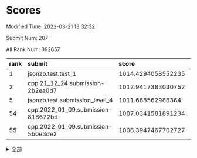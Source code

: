 # Scores

Modified Time: 2022-03-21 13:32:32

Submit Num: 207

All Rank Num: 392657

| rank |               submit               |       score        |       sigma        | pk_num |
| :--- | :--------------------------------- | :----------------- | :----------------- | :----- |
| 1    | jsonzb.test.test_1                 | 1014.4294058552235 | 0.8399083309464774 | 7589   |
| 2    | cpp.21_12_24.submission-2b2ea0d7   | 1012.9417383030752 | 0.7963763078611548 | 7587   |
| 5    | jsonzb.test.submission_level_4     | 1011.668562988364  | 0.7849116390340249 | 7585   |
| 54   | cpp.2022_01_09.submission-816672bd | 1007.0341581891234 | 0.7303813788982048 | 7590   |
| 55   | cpp.2022_01_09.submission-5b0e3de2 | 1006.3947467702727 | 0.7322778544860782 | 7592   |


<details>
<summary>全部</summary>

| rank |                 submit                 |       score        |       sigma        | pk_num |
| :--- | :------------------------------------- | :----------------- | :----------------- | :----- |
| 1    | jsonzb.test.test_1                     | 1014.4294058552235 | 0.8399083309464774 | 7589   |
| 2    | cpp.21_12_24.submission-2b2ea0d7       | 1012.9417383030752 | 0.7963763078611548 | 7587   |
| 3    | gobigger.level_3.submission_level_3_15 | 1011.9454010399096 | 0.7670367990544369 | 7591   |
| 4    | gobigger.level_3.submission_level_3_3  | 1011.9369443576604 | 0.7488750377952892 | 7586   |
| 5    | jsonzb.test.submission_level_4         | 1011.668562988364  | 0.7849116390340249 | 7585   |
| 6    | gobigger.level_3.submission_level_3_26 | 1011.3724788403547 | 0.7633487905479731 | 7585   |
| 7    | gobigger.level_3.submission_level_3_22 | 1011.2575921714893 | 0.7484709933366379 | 7591   |
| 8    | gobigger.level_3.submission_level_3_46 | 1010.8496301248407 | 0.7936170673639273 | 7588   |
| 9    | gobigger.level_3.submission_level_3_24 | 1010.830404676992  | 0.7765636103249597 | 7588   |
| 10   | gobigger.level_3.submission_level_3_6  | 1010.827330186442  | 0.7879021066290872 | 7587   |
| 11   | gobigger.level_3.submission_level_3_12 | 1010.6317922134017 | 0.7410699327305517 | 7589   |
| 12   | gobigger.level_3.submission_level_3_2  | 1010.5528671616058 | 0.7544011769258196 | 7590   |
| 13   | gobigger.level_3.submission_level_3_16 | 1010.4547227356757 | 0.7842304451761464 | 7588   |
| 14   | gobigger.level_3.submission_level_3_33 | 1010.407564900492  | 0.7588189633556185 | 7587   |
| 15   | gobigger.level_3.submission_level_3_43 | 1010.4019905345189 | 0.7497532833048136 | 7584   |
| 16   | gobigger.level_3.submission_level_3_27 | 1010.3279838866825 | 0.7848249566773206 | 7591   |
| 17   | gobigger.level_3.submission_level_3_40 | 1010.3245713180412 | 0.7527702494535813 | 7588   |
| 18   | gobigger.level_3.submission_level_3_11 | 1010.2186722140636 | 0.7614587559684217 | 7592   |
| 19   | gobigger.level_3.submission_level_3_14 | 1010.2037164908444 | 0.7458468363813612 | 7587   |
| 20   | gobigger.level_3.submission_level_3_19 | 1010.191989273867  | 0.7571580650168397 | 7591   |
| 21   | gobigger.level_3.submission_level_3_35 | 1010.1691009709467 | 0.7331040227722309 | 7582   |
| 22   | gobigger.level_3.submission_level_3_18 | 1010.1456921503749 | 0.7784017060756928 | 7586   |
| 23   | gobigger.level_3.submission_level_3_21 | 1010.0926451187771 | 0.7469910595939325 | 7595   |
| 24   | gobigger.level_3.submission_level_3_45 | 1010.0476815251077 | 0.7496064626480788 | 7587   |
| 25   | gobigger.level_3.submission_level_3_34 | 1010.0174716705545 | 0.7636907461709824 | 7587   |
| 26   | gobigger.level_3.submission_level_3_0  | 1009.9795448462432 | 0.7408861149726108 | 7587   |
| 27   | gobigger.level_3.submission_level_3_49 | 1009.9150027650863 | 0.7490190632379332 | 7583   |
| 28   | gobigger.level_3.submission_level_3_44 | 1009.8986333857217 | 0.7567336358594164 | 7585   |
| 29   | gobigger.level_3.submission_level_3_5  | 1009.8669741958573 | 0.7718241148143101 | 7592   |
| 30   | gobigger.level_3.submission_level_3_4  | 1009.8196367573934 | 0.7463158846363691 | 7585   |
| 31   | gobigger.level_3.submission_level_3_1  | 1009.793441598171  | 0.7399289031497667 | 7586   |
| 32   | gobigger.level_3.submission_level_3_47 | 1009.76351796112   | 0.7467947662978516 | 7582   |
| 33   | gobigger.level_3.submission_level_3_37 | 1009.7557593999796 | 0.7445321572601209 | 7589   |
| 34   | gobigger.level_3.submission_level_3_8  | 1009.7469288740092 | 0.7746197132991729 | 7587   |
| 35   | gobigger.level_3.submission_level_3_31 | 1009.6516555991393 | 0.7368545159125921 | 7588   |
| 36   | gobigger.level_3.submission_level_3_32 | 1009.6147597404967 | 0.7588024916531892 | 7591   |
| 37   | gobigger.level_3.submission_level_3_41 | 1009.5921117204844 | 0.7494720792892865 | 7585   |
| 38   | gobigger.level_3.submission_level_3_10 | 1009.5268526560465 | 0.7420372298305006 | 7585   |
| 39   | gobigger.level_3.submission_level_3_38 | 1009.5077942584091 | 0.7534980822952397 | 7590   |
| 40   | gobigger.level_3.submission_level_3_39 | 1009.504415255343  | 0.7475998047900001 | 7586   |
| 41   | gobigger.level_3.submission_level_3_7  | 1009.4746961910016 | 0.760949018644991  | 7587   |
| 42   | gobigger.level_3.submission_level_3_20 | 1009.4344132253066 | 0.7373859942325044 | 7590   |
| 43   | gobigger.level_3.submission_level_3_36 | 1009.4027823458139 | 0.7412543952334506 | 7589   |
| 44   | gobigger.level_3.submission_level_3_17 | 1009.2901469666914 | 0.7616269347062341 | 7587   |
| 45   | gobigger.level_3.submission_level_3_28 | 1009.1845433882187 | 0.747412592008729  | 7584   |
| 46   | gobigger.level_3.submission_level_3_29 | 1009.0013957976768 | 0.762889288438486  | 7591   |
| 47   | gobigger.level_3.submission_level_3_42 | 1008.7537948347832 | 0.7393127382789849 | 7591   |
| 48   | gobigger.level_3.submission_level_3_13 | 1008.5736131355832 | 0.7410147345046091 | 7591   |
| 49   | gobigger.level_3.submission_level_3_9  | 1008.546428777101  | 0.7589274811073491 | 7589   |
| 50   | gobigger.level_3.submission_level_3_23 | 1008.5325876308091 | 0.7496121238622864 | 7587   |
| 51   | gobigger.level_3.submission_level_3_48 | 1008.3797369677623 | 0.7354953446006521 | 7587   |
| 52   | gobigger.level_3.submission_level_3_30 | 1008.2140266354648 | 0.7419762072736785 | 7592   |
| 53   | gobigger.level_3.submission_level_3_25 | 1007.777281174182  | 0.7337967587747958 | 7589   |
| 54   | cpp.2022_01_09.submission-816672bd     | 1007.0341581891234 | 0.7303813788982048 | 7590   |
| 55   | cpp.2022_01_09.submission-5b0e3de2     | 1006.3947467702727 | 0.7322778544860782 | 7592   |
| 56   | gobigger.level_1.submission_level_1_17 | 1005.0179897158179 | 0.7214371705941102 | 7587   |
| 57   | gobigger.level_1.submission_level_1_3  | 1004.7460621389085 | 0.7161008086501206 | 7589   |
| 58   | gobigger.level_1.submission_level_1_27 | 1004.7183068862008 | 0.7050276007458359 | 7584   |
| 59   | gobigger.level_1.submission_level_1_2  | 1004.6918184040758 | 0.7102643303077975 | 7586   |
| 60   | gobigger.level_1.submission_level_1_49 | 1004.616399056689  | 0.7137202781082899 | 7589   |
| 61   | gobigger.level_1.submission_level_1_28 | 1004.5601372714182 | 0.7221339056812143 | 7592   |
| 62   | gobigger.level_1.submission_level_1_37 | 1004.5505097851836 | 0.7412805595806297 | 7592   |
| 63   | gobigger.level_1.submission_level_1_26 | 1004.4823280681532 | 0.7178250163526777 | 7594   |
| 64   | gobigger.level_1.submission_level_1_5  | 1004.4473417852886 | 0.7137537210222985 | 7587   |
| 65   | gobigger.level_1.submission_level_1_38 | 1004.3876634060586 | 0.7342931259751375 | 7591   |
| 66   | gobigger.level_1.submission_level_1_15 | 1004.3079207758857 | 0.713312394987522  | 7590   |
| 67   | gobigger.level_1.submission_level_1_1  | 1004.2977582227877 | 0.7163199521574483 | 7589   |
| 68   | gobigger.level_1.submission_level_1_18 | 1004.2838860684092 | 0.7239416753463201 | 7589   |
| 69   | gobigger.level_1.submission_level_1_21 | 1004.2066187022988 | 0.7344849887868364 | 7589   |
| 70   | gobigger.level_1.submission_level_1_9  | 1004.1749164343499 | 0.7356607437814956 | 7589   |
| 71   | gobigger.level_1.submission_level_1_19 | 1004.1589622630486 | 0.7054153272243422 | 7589   |
| 72   | gobigger.level_1.submission_level_1_25 | 1003.9907634758117 | 0.7278264532020337 | 7587   |
| 73   | gobigger.level_1.submission_level_1_24 | 1003.9632171392166 | 0.7100791665337732 | 7584   |
| 74   | gobigger.level_1.submission_level_1_45 | 1003.926178405811  | 0.732354897311098  | 7589   |
| 75   | gobigger.level_1.submission_level_1_8  | 1003.7865099686194 | 0.7212854135403484 | 7584   |
| 76   | gobigger.level_1.submission_level_1_14 | 1003.6619346294617 | 0.7153323430317804 | 7590   |
| 77   | gobigger.level_1.submission_level_1_20 | 1003.6353160913943 | 0.7141415680936252 | 7583   |
| 78   | gobigger.level_1.submission_level_1_33 | 1003.5991871049094 | 0.7204142291536463 | 7592   |
| 79   | gobigger.level_1.submission_level_1_39 | 1003.427509272544  | 0.7191795483208828 | 7590   |
| 80   | gobigger.level_1.submission_level_1_22 | 1003.3696312148064 | 0.7177673033602071 | 7587   |
| 81   | gobigger.level_1.submission_level_1_35 | 1003.3555685707177 | 0.7229111974268067 | 7585   |
| 82   | gobigger.level_1.submission_level_1_32 | 1003.3524592759305 | 0.7199481654819437 | 7584   |
| 83   | gobigger.level_1.submission_level_1_29 | 1003.3494623059371 | 0.7265387479608602 | 7586   |
| 84   | gobigger.level_1.submission_level_1_40 | 1003.31247315117   | 0.7332885093325476 | 7588   |
| 85   | gobigger.level_1.submission_level_1_42 | 1003.3049938857478 | 0.7197320765503319 | 7585   |
| 86   | gobigger.level_1.submission_level_1_41 | 1003.2727927726085 | 0.7187567329209887 | 7590   |
| 87   | gobigger.level_1.submission_level_1_43 | 1003.2457363841462 | 0.7110155714873249 | 7591   |
| 88   | gobigger.level_1.submission_level_1_30 | 1003.1214513897231 | 0.7086297932059193 | 7588   |
| 89   | gobigger.level_1.submission_level_1_4  | 1003.0857768651771 | 0.7121043635364581 | 7591   |
| 90   | gobigger.level_1.submission_level_1_11 | 1002.9814473526233 | 0.7226739444785598 | 7585   |
| 91   | gobigger.level_1.submission_level_1_16 | 1002.9461456749185 | 0.7220255561156746 | 7586   |
| 92   | gobigger.level_1.submission_level_1_31 | 1002.8489628180965 | 0.7226257865077601 | 7588   |
| 93   | gobigger.level_1.submission_level_1_6  | 1002.8281762200755 | 0.7108533062917817 | 7586   |
| 94   | gobigger.level_1.submission_level_1_34 | 1002.8148851252743 | 0.7127500420662648 | 7589   |
| 95   | gobigger.level_1.submission_level_1_46 | 1002.7361409593071 | 0.7182690747538062 | 7585   |
| 96   | gobigger.level_1.submission_level_1_48 | 1002.7285124193215 | 0.7186813417505645 | 7586   |
| 97   | gobigger.level_1.submission_level_1_47 | 1002.7161457519354 | 0.7098961573674076 | 7591   |
| 98   | gobigger.level_1.submission_level_1_10 | 1002.6976069394464 | 0.7120685774152086 | 7587   |
| 99   | gobigger.level_1.submission_level_1_36 | 1002.6690634681141 | 0.7164152988172122 | 7589   |
| 100  | gobigger.level_1.submission_level_1_7  | 1002.5264236515014 | 0.7082288227093756 | 7584   |
| 101  | gobigger.level_1.submission_level_1_13 | 1002.4126243496796 | 0.7027019023916384 | 7586   |
| 102  | gobigger.level_1.submission_level_1_23 | 1002.3208852927097 | 0.7227974847704086 | 7586   |
| 103  | gobigger.level_1.submission_level_1_44 | 1002.2009476528889 | 0.7232010830025327 | 7585   |
| 104  | gobigger.level_1.submission_level_1_0  | 1002.0551734669302 | 0.7156778164411423 | 7585   |
| 105  | gobigger.level_1.submission_level_1_12 | 1001.8121447352484 | 0.7082799070215228 | 7587   |
| 106  | gobigger.random.submission_random_41   | 997.3611251587879  | 0.708517643760156  | 7589   |
| 107  | gobigger.random.submission_random_30   | 997.3325378292265  | 0.7251514947833323 | 7589   |
| 108  | gobigger.random.submission_random_48   | 997.0071602322141  | 0.7119019028359554 | 7591   |
| 109  | gobigger.random.submission_random_38   | 996.8436750497779  | 0.698079846348721  | 7590   |
| 110  | gobigger.random.submission_random_28   | 996.8147344245983  | 0.7147568320686467 | 7585   |
| 111  | gobigger.random.submission_random_3    | 996.7890388989919  | 0.723172726573383  | 7583   |
| 112  | gobigger.random.submission_random_8    | 996.762101092649   | 0.7119110432581118 | 7586   |
| 113  | gobigger.random.submission_random_49   | 996.7289046717685  | 0.7202419416552318 | 7591   |
| 114  | gobigger.random.submission_random_31   | 996.6221945578327  | 0.7089196993313546 | 7593   |
| 115  | gobigger.random.submission_random_7    | 996.6080763605412  | 0.7043708721372843 | 7585   |
| 116  | gobigger.random.submission_random_43   | 996.4942802240175  | 0.712573095692805  | 7585   |
| 117  | gobigger.random.submission_random_23   | 996.4495225062376  | 0.7168789254237591 | 7588   |
| 118  | gobigger.random.submission_random_39   | 996.3862565529947  | 0.7227734913205054 | 7584   |
| 119  | gobigger.random.submission_random_24   | 996.3700083021846  | 0.7081370039875114 | 7586   |
| 120  | gobigger.random.submission_random_1    | 996.3487773007747  | 0.7038812348377811 | 7587   |
| 121  | gobigger.random.submission_random_26   | 996.326696345045   | 0.707351489057909  | 7578   |
| 122  | gobigger.random.submission_random_11   | 996.2528874611061  | 0.7025117504754149 | 7592   |
| 123  | gobigger.random.submission_random_45   | 996.1686848462424  | 0.7076890571918403 | 7586   |
| 124  | gobigger.random.submission_random_17   | 996.0709705490765  | 0.7184225527780128 | 7588   |
| 125  | gobigger.random.submission_random_35   | 995.9938750078256  | 0.7058298893880615 | 7586   |
| 126  | gobigger.random.submission_random_0    | 995.9933634624838  | 0.7199474765572804 | 7585   |
| 127  | gobigger.random.submission_random_18   | 995.9919971806088  | 0.6977668783655016 | 7589   |
| 128  | gobigger.random.submission_random_47   | 995.98378561756    | 0.7255219381579718 | 7590   |
| 129  | gobigger.random.submission_random_5    | 995.9343090549155  | 0.7009403384575834 | 7589   |
| 130  | gobigger.random.submission_random_37   | 995.9098966515443  | 0.7103816511041652 | 7589   |
| 131  | gobigger.random.submission_random_19   | 995.8994545927549  | 0.7225243387789146 | 7580   |
| 132  | gobigger.random.submission_random_20   | 995.8254874452978  | 0.7098139957856472 | 7580   |
| 133  | gobigger.random.submission_random_44   | 995.7466956680016  | 0.7059126207725277 | 7582   |
| 134  | gobigger.random.submission_random_2    | 995.7355274899159  | 0.7156468065121141 | 7585   |
| 135  | gobigger.random.submission_random_42   | 995.7349624709627  | 0.7158782666077512 | 7588   |
| 136  | gobigger.random.submission_random_22   | 995.6660590000961  | 0.7022862981155817 | 7582   |
| 137  | gobigger.random.submission_random_32   | 995.6515846660357  | 0.7122849943630043 | 7583   |
| 138  | gobigger.random.submission_random_13   | 995.6072607257663  | 0.7103371927722723 | 7581   |
| 139  | gobigger.random.submission_random_33   | 995.6037433240848  | 0.7091322707333307 | 7589   |
| 140  | gobigger.random.submission_random_16   | 995.5561519759475  | 0.7137057745215256 | 7589   |
| 141  | gobigger.random.submission_random_27   | 995.5385727879112  | 0.6990995644604524 | 7588   |
| 142  | gobigger.random.submission_random_34   | 995.5258522112538  | 0.7133420230189967 | 7587   |
| 143  | gobigger.random.submission_random_4    | 995.5027052840354  | 0.7114782619131089 | 7586   |
| 144  | gobigger.random.submission_random_6    | 995.4397992388258  | 0.7109577958794552 | 7586   |
| 145  | gobigger.random.submission_random_15   | 995.4014819831755  | 0.7033201493409089 | 7588   |
| 146  | gobigger.random.submission_random_46   | 995.3534570771033  | 0.7092873157036136 | 7596   |
| 147  | gobigger.random.submission_random_12   | 995.2263492820556  | 0.7147629275713356 | 7587   |
| 148  | gobigger.random.submission_random_9    | 995.0332988765493  | 0.7060975105096594 | 7588   |
| 149  | gobigger.random.submission_random_21   | 994.8101124045722  | 0.7167839355062151 | 7586   |
| 150  | gobigger.random.submission_random_25   | 994.723622901314   | 0.7367047050948962 | 7583   |
| 151  | gobigger.random.submission_random_40   | 994.6502439772277  | 0.7195275377875994 | 7583   |
| 152  | gobigger.random.submission_random_10   | 994.5510428320888  | 0.7159289493844406 | 7590   |
| 153  | gobigger.random.submission_random_36   | 994.2485937193279  | 0.7071303163585128 | 7589   |
| 154  | gobigger.random.submission_random_14   | 994.1259684262416  | 0.7204768853494022 | 7584   |
| 155  | gobigger.random.submission_random_29   | 993.9555766296629  | 0.7379631376891826 | 7588   |
| 156  | gobigger.level_2.submission_level_2_44 | 993.7838806897581  | 0.7268408892269446 | 7594   |
| 157  | gobigger.level_2.submission_level_2_11 | 993.557361268676   | 0.7543313774393222 | 7591   |
| 158  | gobigger.level_2.submission_level_2_18 | 993.3317285290168  | 0.7218788816294499 | 7585   |
| 159  | gobigger.level_2.submission_level_2_42 | 993.2779783342116  | 0.7391822977713831 | 7586   |
| 160  | gobigger.level_2.submission_level_2_23 | 993.1000751958798  | 0.7352606816613947 | 7579   |
| 161  | gobigger.level_2.submission_level_2_3  | 993.0363531653268  | 0.7415916391293863 | 7587   |
| 162  | gobigger.level_2.submission_level_2_37 | 993.0035945921462  | 0.7334541096738354 | 7589   |
| 163  | gobigger.level_2.submission_level_2_5  | 992.8673163940558  | 0.7333316337992021 | 7593   |
| 164  | gobigger.level_2.submission_level_2_32 | 992.816978030077   | 0.7223934844491551 | 7591   |
| 165  | gobigger.level_2.submission_level_2_45 | 992.6977604433176  | 0.7347109941695171 | 7593   |
| 166  | gobigger.level_2.submission_level_2_12 | 992.6528035763179  | 0.7594472820684827 | 7589   |
| 167  | gobigger.level_2.submission_level_2_33 | 992.5811427103289  | 0.7474418241908436 | 7587   |
| 168  | gobigger.level_2.submission_level_2_19 | 992.4973509737458  | 0.7458084907426217 | 7588   |
| 169  | gobigger.level_2.submission_level_2_21 | 992.4836572380084  | 0.7415736981569416 | 7586   |
| 170  | gobigger.level_2.submission_level_2_22 | 992.4052110810593  | 0.7365497984656989 | 7592   |
| 171  | gobigger.level_2.submission_level_2_29 | 992.3818117678577  | 0.7364448027193775 | 7585   |
| 172  | gobigger.level_2.submission_level_2_8  | 992.2927950156218  | 0.7429221360944586 | 7588   |
| 173  | gobigger.level_2.submission_level_2_30 | 992.2919530819488  | 0.7393326850297143 | 7587   |
| 174  | gobigger.level_2.submission_level_2_28 | 992.2835170600569  | 0.7489165998601528 | 7594   |
| 175  | gobigger.level_2.submission_level_2_10 | 992.244762172123   | 0.7562937969630471 | 7588   |
| 176  | gobigger.level_2.submission_level_2_38 | 992.2404775681395  | 0.7415052338246333 | 7588   |
| 177  | gobigger.level_2.submission_level_2_24 | 992.234455334108   | 0.7544075920247038 | 7590   |
| 178  | gobigger.level_2.submission_level_2_35 | 992.216146705185   | 0.7459456358486835 | 7585   |
| 179  | gobigger.level_2.submission_level_2_34 | 992.0988227022192  | 0.7384899468628715 | 7586   |
| 180  | gobigger.level_2.submission_level_2_7  | 992.0953803438812  | 0.7498769259911136 | 7588   |
| 181  | gobigger.level_2.submission_level_2_0  | 991.997604893528   | 0.7406169872426038 | 7585   |
| 182  | gobigger.level_2.submission_level_2_43 | 991.99480631623    | 0.7654606425616745 | 7587   |
| 183  | gobigger.level_2.submission_level_2_13 | 991.9283037905828  | 0.7586337087288804 | 7588   |
| 184  | gobigger.level_2.submission_level_2_39 | 991.9230539678248  | 0.7521980639644513 | 7595   |
| 185  | gobigger.level_2.submission_level_2_4  | 991.8622021009123  | 0.7404440509388759 | 7590   |
| 186  | gobigger.level_2.submission_level_2_20 | 991.8430733233268  | 0.7567778848719212 | 7586   |
| 187  | gobigger.level_2.submission_level_2_36 | 991.8347219940491  | 0.7335043017397019 | 7586   |
| 188  | gobigger.level_2.submission_level_2_41 | 991.7895634562122  | 0.7627825970998039 | 7588   |
| 189  | gobigger.level_2.submission_level_2_25 | 991.7788584720627  | 0.7714780225706284 | 7586   |
| 190  | gobigger.level_2.submission_level_2_6  | 991.7165006925366  | 0.7451608833600801 | 7582   |
| 191  | gobigger.level_2.submission_level_2_16 | 991.7124609494621  | 0.7378924302068283 | 7588   |
| 192  | gobigger.level_2.submission_level_2_27 | 991.6864433510065  | 0.7325460300094676 | 7586   |
| 193  | gobigger.level_2.submission_level_2_17 | 991.5507577040083  | 0.7647021141581476 | 7591   |
| 194  | gobigger.level_2.submission_level_2_49 | 991.508063255569   | 0.7582325077809138 | 7588   |
| 195  | gobigger.level_2.submission_level_2_40 | 991.4393123465782  | 0.73323641561617   | 7587   |
| 196  | gobigger.level_2.submission_level_2_31 | 991.4175230907788  | 0.7444071395413459 | 7583   |
| 197  | gobigger.level_2.submission_level_2_14 | 991.3480422150374  | 0.7421558337863217 | 7591   |
| 198  | gobigger.level_2.submission_level_2_26 | 991.2285837122746  | 0.7472349626568073 | 7589   |
| 199  | gobigger.level_2.submission_level_2_9  | 991.090280700321   | 0.7580282644455039 | 7590   |
| 200  | gobigger.level_2.submission_level_2_46 | 991.0706140690238  | 0.7615740312201231 | 7585   |
| 201  | gobigger.level_2.submission_level_2_15 | 990.9953377421568  | 0.7485329943072287 | 7583   |
| 202  | gobigger.level_2.submission_level_2_47 | 990.9609889348293  | 0.7716238986594253 | 7585   |
| 203  | gobigger.level_2.submission_level_2_2  | 990.8869002369228  | 0.7643939538466147 | 7589   |
| 204  | gobigger.level_2.submission_level_2_1  | 990.6636057838627  | 0.7477655155651717 | 7590   |
| 205  | gobigger.level_2.submission_level_2_48 | 990.2934686803416  | 0.7543478057928681 | 7592   |
| 206  | gobigger.none.submission_none_0        | 975.0961420053387  | 1.5171791264319108 | 7586   |
| 207  | gobigger.none.submission_none_1        | 973.7908725983318  | 1.6664508456477747 | 7591   |

</details>